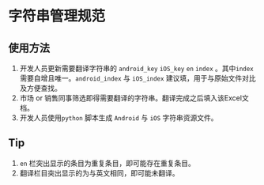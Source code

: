 # 字符串管理规范

## 使用方法

1. 开发人员更新需要翻译字符串的 `android_key`  `iOS_key`  `en`  `index` 。其中`index` 需要自增且唯一。`android_index` 与 `iOS_index` 建议填，用于与原始文件对比及方便查找。
2. 市场 or 销售同事筛选即得需要翻译的字符串。翻译完成之后填入该Excel文档。
3. 开发人员使用`python` 脚本生成 `Android` 与 `iOS` 字符串资源文件。

## Tip

1. `en` 栏突出显示的条目为重复条目，即可能存在重复条目。
2. 翻译栏目突出显示的为与英文相同，即可能未翻译。


